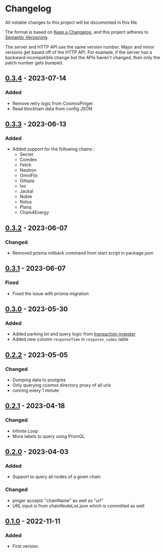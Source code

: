 # Changelog

All notable changes to this project will be documented in this file.

The format is based on [Keep a Changelog](https://keepachangelog.com/en/1.0.0/), and this project adheres
to [Semantic Versioning](https://semver.org/spec/v2.0.0.html).

The server and HTTP API use the same version number. Major and minor versions get based off of the HTTP API. For example, if the server has a backward incompatible change but the APIs haven't changed, then only the patch number gets bumped.

## [0.3.4](https://github.com/leapwallet/observatory/releases/tag/v0.3.4) - 2023-07-14

### Added

- Remove retry logic from CosmosPinger.
- Read blockhain data from config JSON

## [0.3.3](https://github.com/leapwallet/observatory/releases/tag/v0.3.3) - 2023-06-13

### Added

- Added support for the following chains :
  - Secret
  - Comdex
  - Fetch
  - Neutron
  - OmniFlix
  - Gitopia
  - Ixo
  - Jackal
  - Noble
  - Nolus
  - Planq
  - Chain4Energy

## [0.3.2](https://github.com/leapwallet/observatory/releases/tag/v0.3.2) - 2023-06-07

### Changed

- Removed prisma rollback command from start script in package.json

## [0.3.1](https://github.com/leapwallet/observatory/releases/tag/v0.3.1) - 2023-06-07

### Fixed

- Fixed the issue with prisma migration

## [0.3.0](https://github.com/leapwallet/observatory/releases/tag/v0.3.0) - 2023-05-30

### Added

- Added parking lot and query logic from [transaction-ingester](https://github.com/leapwallet/transaction-ingester)
- Added new column `responseTime` in `response_codes` table

## [0.2.2](https://github.com/leapwallet/observatory/releases/tag/v0.2.2) - 2023-05-05

### Changed

- Dumping data to postgres
- Only querying cosmos directory proxy of all urls
- running every 1 minute

## [0.2.1](https://github.com/leapwallet/observatory/releases/tag/v0.2.1) - 2023-04-18

### Changed

- Infinite Loop
- More labels to query using PromQL

## [0.2.0](https://github.com/leapwallet/observatory/releases/tag/v0.2.0) - 2023-04-03

### Added

- Support to query all nodes of a given chain

### Changed

- pinger accepts "chainName" as well as "url"
- URL input is from chainNodeList.json which is committed as well

## [0.1.0](https://github.com/leapwallet/observatory/releases/tag/v0.1.0) - 2022-11-11

### Added

- First version.
